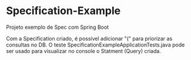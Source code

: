 # Specification-Example
Projeto exemplo de Spec com Spring Boot

Com a Specification criado, é possível adicionar "(" para priorizar as consultas no DB.
O teste SpecificationExampleApplicationTests.java pode ser usado para visualizar no console o Statment (Query) criada.
